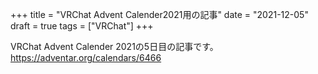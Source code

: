 +++
title = "VRChat Advent Calender2021用の記事"
date = "2021-12-05"
draft = true
tags = ["VRChat"]
+++

VRChat Advent Calender 2021の5日目の記事です。
https://adventar.org/calendars/6466
